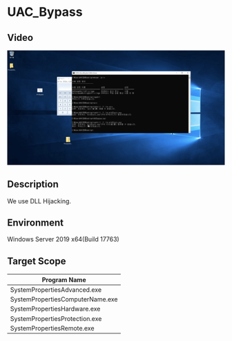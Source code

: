 # UAC_Bypass

## Video
[![Watch the video](https://github.com/qerogram/UAC_Bypass/blob/master/thumbnail.png)](https://r3---sn-i3belnez.c.drive.google.com/videoplayback?expire=1590507695&ei=bwDNXoDTLMHDigTa35H4DQ&ip=175.200.238.118&cp=QVNOUkZfVlZXRlhOOm1ORDRDa0FXMkoxMVFZa3dldUl6Z0hKSnlnWDhMNlRfZWdwcUNucllhMUU&id=3732edd232d8bbb0&itag=22&source=webdrive&requiressl=yes&mh=K9&mm=32&mn=sn-i3belnez&ms=su&mv=m&mvi=2&pl=16&sc=yes&ttl=transient&susc=dr&driveid=17xdLy4bF2Nyh5V6JXqahv6etZaBsgPmT&app=texmex&mime=video/mp4&vprv=1&prv=1&dur=33.134&lmt=1590493240188829&mt=1590493222&sparams=expire,ei,ip,cp,id,itag,source,requiressl,ttl,susc,driveid,app,mime,vprv,prv,dur,lmt&sig=AOq0QJ8wRgIhAP4aI-a5dvtflMdP3bMgyDM4ijeUJLbgyTqFcpIe1uIkAiEAq0AEQ1qKhRa7JRQmt15UbWjTmyl2O7RwLW6s6AMHRPQ=&lsparams=mh,mm,mn,ms,mv,mvi,pl,sc&lsig=AG3C_xAwRQIhAPcGZwKP5VwoAdRodSjuHB4KY7eLWAy4tkoNKpbeRckXAiBIvhj7Svh7mLdsFUME5_WQIDTT_Vxh8jEdYaFhMDjebA==&cpn=SYyTfK9ay4wvnrAA&c=WEB_EMBEDDED_PLAYER&cver=20200521)

## Description
We use DLL Hijacking.

## Environment
Windows Server 2019 x64(Build 17763)

## Target Scope
|Program Name|
|---|
|SystemPropertiesAdvanced.exe|
|SystemPropertiesComputerName.exe|
|SystemPropertiesHardware.exe|
|SystemPropertiesProtection.exe|
|SystemPropertiesRemote.exe|

